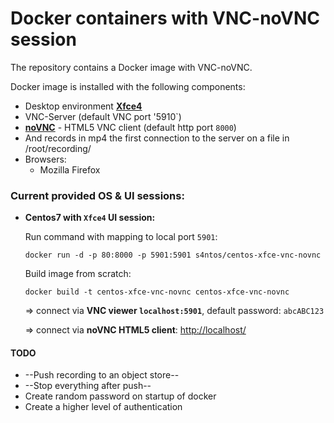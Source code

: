 # Docker containers with VNC-noVNC session
The repository contains a Docker image with VNC-noVNC.

Docker image is installed with the following components:

* Desktop environment [**Xfce4**](http://www.xfce.org)
* VNC-Server (default VNC port '5910`)
* [**noVNC**](https://github.com/kanaka/noVNC) - HTML5 VNC client (default http port `8000`)
* And records in mp4 the first connection to the server on a file in /root/recording/
* Browsers:
  * Mozilla Firefox

### Current provided OS & UI sessions:
* __Centos7 with `Xfce4` UI session:__

  Run command with mapping to local port `5901`:

      docker run -d -p 80:8000 -p 5901:5901 s4ntos/centos-xfce-vnc-novnc

  Build image from scratch:

      docker build -t centos-xfce-vnc-novnc centos-xfce-vnc-novnc

  => connect via __VNC viewer `localhost:5901`__, default password: `abcABC123`

  => connect via __noVNC HTML5 client__: [http://localhost/]()

#### TODO

* --Push recording to an object store--
* --Stop everything after push--
* Create random password on startup of docker 
* Create a higher level of authentication